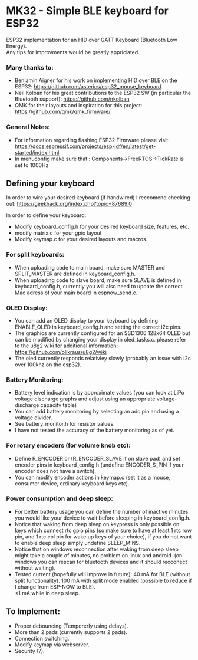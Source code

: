 # MK32 - Simple BLE keyboard for ESP32
ESP32 implementation for an HID over GATT Keyboard (Bluetooth Low Energy).  
Any tips for improvments would be greatly appriciated.

### Many thanks to:
- Benjamin Aigner for his work on implementing HID over BLE on the ESP32: https://github.com/asterics/esp32_mouse_keyboard.
- Neil Kolban for his great contributions to the ESP32 SW (in particular the Bluetooth support): https://github.com/nkolban
- QMK for their layouts and inspiration for this project: https://github.com/qmk/qmk_firmware/

### General Notes:
- For information regarding flashing ESP32 Firmware please visit: https://docs.espressif.com/projects/esp-idf/en/latest/get-started/index.html
- In menuconfig make sure that : Components->FreeRTOS->TickRate is set to 1000Hz

## Defining your keyboard
In order to wire your desired keyboard (if handwired) I reccomend checking out:
https://geekhack.org/index.php?topic=87689.0

In order to define your keyboard:
- Modify keyboard_config.h for your desired keyboard size, features, etc.
- modify matrix.c for your gpio layout
- Modify keymap.c for your desired layouts and macros.

### For split keyboards:
- When uploading code to main board, make sure MASTER and SPLIT_MASTER are defined in keyboard_config.h.
- When uploading code to slave board, make sure SLAVE is defined in keyboard_config.h, currently you will also need to update the correct Mac adress of your main board in espnow_send.c.

### OLED Display:
- You can add an OLED display to your keyboard by defining ENABLE_OLED in keyboard_config.h and setting the correct i2c pins.
- The graphics are currently configured for an SSD1306 128x64 OLED but can be modified by changing your display in oled_tasks.c. please refer to the u8g2 wiki for additional information: https://github.com/olikraus/u8g2/wiki
- The oled currently responds relativley slowly (probably an issue with i2c over 100khz on the esp32).

### Battery Monitoring:
- Battery level indication is by approximate values (you can look at LiPo voltage discharge graphs and adjust using an appropriate voltage-discharge capacity table)
- You can add battery monitoring by selecting an adc pin and using a voltage divider.
- See battery_monitor.h for resistor values. 
- I have not tested the accuracy of the battery monitoring as of yet.


### For rotary encoders (for volume knob etc):
- Define R_ENCODER or (R_ENCODER_SLAVE if on slave pad) and set encoder pins in keyboard_config.h (undefine ENCODER_S_PIN if your encoder does not have a switch).
- You can modify encoder actions in keymap.c (set it as a mouse, consumer device, ordinary keyboard keys etc).

### Power consumption and deep sleep:
- For better battery usage you can define the number of inactive minutes you would like your device to wait before sleeping in keyboard_config.h. 
- Notice that waking from deep sleep on keypress is only possible on keys which connect rtc gpio pins (so make sure to have at least 1 rtc row pin, and 1 rtc col pin 
  for wake up keys of your choice), if you do not want to enable deep sleep simply undefine SLEEP_MINS.
- Notice that on windows reconnection after waking from deep sleep might take a couple of minutes, no problem on linux and android.
 (on windows you can rescan for bluetooth devices and it should recconect without waiting).
- Tested current (hopefully will improve in future): 
 40 mA for BLE (without split functionality). 
 100 mA with split mode enabled (possible to reduce if I change from ESP-NOW to BLE).  
 <1 mA while in deep sleep.


## To Implement:
- Proper debouncing (Temporerly using delays).
- More than 2 pads (currently supports 2 pads).
- Connection switching.
- Modify keymap via webserver.
- Security (?).

